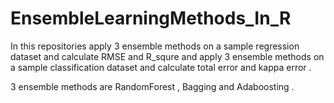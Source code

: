 # EnsembleLearningMethods_In_R
In this repositories apply 3 ensemble methods on a sample regression dataset and calculate RMSE and R_squre
and apply 3 ensemble methods on a sample classification dataset and calculate total error and kappa error .


3 ensemble methods are RandomForest , Bagging and Adaboosting .
